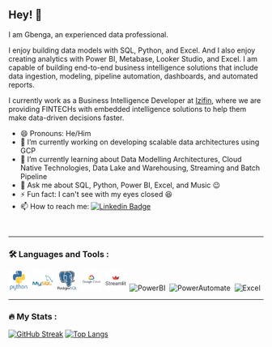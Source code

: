 ## Hey! 👋

I am Gbenga, an experienced data professional.

I enjoy building data models with SQL, Python, and Excel. And I also enjoy creating analytics with Power BI, Metabase, Looker Studio, and Excel. I am capable of building end-to-end business intelligence solutions that include data ingestion, modeling, pipeline automation, dashboards, and automated reports.

I currently work as a Business Intelligence Developer at [Izifin](https://www.izifin.com/), where we are providing FINTECHs with embedded intelligence solutions to help them make data-driven decisions faster.

- 😄 Pronouns: He/Him
- 🔭 I’m currently working on developing scalable data architectures using GCP
- 🌱 I’m currently learning about Data Modelling Architectures, Cloud Native Technologies, Data Lake and Warehousing, Streaming and Batch Pipeline
- 💬 Ask me about SQL, Python, Power BI, Excel, and Music 😉
- ⚡ Fun fact: I can't see with my eyes closed 😆
- :mailbox: How to reach me: [![Linkedin Badge](https://img.shields.io/badge/-gbengaoj-blue?style=flat&logo=Linkedin&logoColor=white)](https://www.linkedin.com/in/gbengaoj/)


<img src="https://komarev.com/ghpvc/?username=gbengaoj&style=flat-square&color=blue" alt=""/>

---

### :hammer_and_wrench: Languages and Tools :
<div>
  <img src="https://github.com/devicons/devicon/blob/master/icons/python/python-original-wordmark.svg" title="Python" alt="Python" width="40" height="40"/>&nbsp;
  <img src="https://github.com/devicons/devicon/blob/master/icons/mysql/mysql-original-wordmark.svg" title="MySQL" alt="MySQL" width="40" height="40"/>&nbsp;
  <img src="https://github.com/devicons/devicon/blob/master/icons/postgresql/postgresql-original-wordmark.svg" title="PostgreSQL" alt="PostgreSQL" width="40" height="40"/>&nbsp;
  <img src="https://github.com/devicons/devicon/blob/master/icons/googlecloud/googlecloud-original-wordmark.svg" title="GCP" alt="GCP" width="40" height="40"/>&nbsp;
  <img src="https://github.com/devicons/devicon/blob/master/icons/streamlit/streamlit-original-wordmark.svg" title="Streamlit" alt="Streamlit" width="40" height="40"/>&nbsp;
  <img src="https://github.com/microsoft/PowerBI-Icons/blob/main/SVG/Power-BI.svg" title="PowerBI" alt="PowerBI" width="40" height="40"/>&nbsp;
  <img src="https://github.com/microsoft/PowerBI-Icons/blob/main/SVG/Power-Automate-Colored.svg" title="PowerAutomate" alt="PowerAutomate" width="40" height="40"/>&nbsp;
  <img src="https://github.com/sempostma/office365-icons/blob/master/png/256/excel.png" title="Excel" alt="Excel" width="40" height="40"/>&nbsp;
</div>

---

### :fire: My Stats :
[![GitHub Streak](http://github-readme-streak-stats.herokuapp.com?user=gbengaoj&theme=dark&background=000000)](https://git.io/streak-stats)
[![Top Langs](https://github-readme-stats.vercel.app/api/top-langs/?username=gbengaoj&layout=compact&theme=vision-friendly-dark)](https://github.com/anuraghazra/github-readme-stats)

<!--
**gbengaoj/gbengaoj** is a ✨ _special_ ✨ repository because its `README.md` (this file) appears on your GitHub profile.

Here are some ideas to get you started:

- 🔭 I’m currently working on ...
- 🌱 I’m currently learning ...
- 👯 I’m looking to collaborate on ...
- 🤔 I’m looking for help with ...
- 💬 Ask me about ...
- 📫 How to reach me: ...
- 😄 Pronouns: ...
- ⚡ Fun fact: ...
-->
